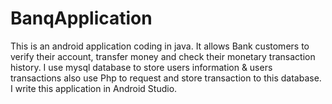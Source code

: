 # BanqApplication
This is an android application coding in java. It allows Bank customers to verify their account, transfer money and check their monetary transaction history.
I use mysql database to store users information & users transactions also use Php to request and store transaction to this database.
I write this application in Android Studio.
